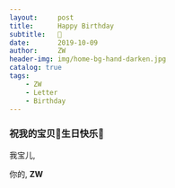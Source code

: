 ```yaml
---
layout:     post
title:      Happy Birthday
subtitle:   🎂
date:       2019-10-09
author:     ZW
header-img: img/home-bg-hand-darken.jpg
catalog: true
tags:
    - ZW
    - Letter
    - Birthday
---
```


### 祝我的宝贝👶生日快乐🎂

我宝儿,

你的,
**ZW**
